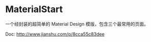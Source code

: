 # MaterialStart
一个经封装的超简单的 Material Design 模版，包含三个最常用的页面。

Doc: http://www.jianshu.com/p/8cca55c83dee
